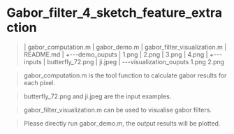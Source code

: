 # Gabor_filter_4_sketch_feature_extraction

>   |   gabor_computation.m
	|   gabor_demo.m
	|   gabor_filter_visualization.m
	|   README.md
	|
	+---demo_ouputs
	|       1.png
	|       2.png
	|       3.png
	|       4.png
	|
	+---inputs
	|       butterfly_72.png
	|       ji.jpeg
	|
	\---visualization_ouputs
	        1.png
	        2.png

> gabor_computation.m is the tool function to calculate gabor results for each pixel.

> butterfly_72.png and ji.jpeg are the input examples.

> gabor_filter_visualization.m can be used to visualise gabor filters.

> Please directly run gabor_demo.m, the output results will be plotted.
